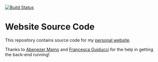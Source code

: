 [![Build Status](https://api.netlify.com/api/v1/badges/96db9a50-343e-4b3a-80b9-a834112f63e2/deploy-status)](https://www.simonpcouch.com/)

Website Source Code
================

This repository contains source code for my [personal website](https://www.simonpcouch.com/).

Thanks to [Abenezer Mamo](https://github.com/abmamo) and [Francesca Guiducci](https://github.com/engfragui) for the help in getting the back-end running!